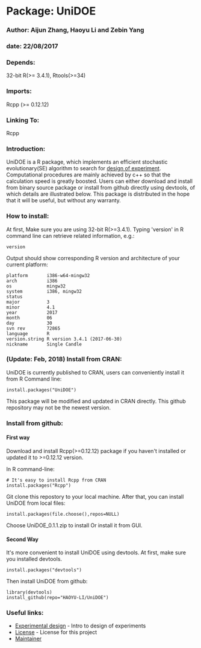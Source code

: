 # Package: UniDOE
### Author: Aijun Zhang, Haoyu Li and Zebin Yang
### date: 22/08/2017
### Depends: 
32-bit R(>= 3.4.1), Rtools(>=34)
### Imports: 
Rcpp (>= 0.12.12)
### Linking To: 
Rcpp
### Introduction:
UniDOE is a R package, which implements an efficient stochastic evolutionary(SE) algorithm to search for [design of experiment](https://en.wikipedia.org/wiki/Design_of_experiments). Computational procedures are mainly achieved by c++ so that the calculation speed is greatly boosted. Users can either download and install from binary source package or install from github directly using devtools, of which details are illustrated below. This package is distributed in the hope that it will be useful, but without any warranty.
### How to install:
At first, Make sure you are using 32-bit R(>=3.4.1). Typing 'version' in R command line can retrieve related information, e.g.:
```
version
```
Output should show corresponding R version and architecture of your current platform:
```
platform       i386-w64-mingw32            
arch           i386                        
os             mingw32                     
system         i386, mingw32               
status                                     
major          3                           
minor          4.1                         
year           2017                        
month          06                          
day            30                          
svn rev        72865                       
language       R                           
version.string R version 3.4.1 (2017-06-30)
nickname       Single Candle 
```
### (Update: Feb, 2018) Install from CRAN:

UniDOE is currently published to CRAN, users can conveniently install it from R Command line:
```
install.packages("UniDOE")
```
This package will be modified and updated in CRAN directly. This github repository may not be the newest version.

### Install from github:

#### First way

Download and install Rcpp(>=0.12.12) package if you haven't installed or updated it to >=0.12.12 version.

In R command-line: 
```
# It's easy to install Rcpp from CRAN
install.packages("Rcpp")
```
Git clone this repostory to your local machine. After that, you can install UniDOE from local files:

```
install.packages(file.choose(),repos=NULL)
```

Choose UniDOE_0.1.1.zip to install Or install it from GUI.

#### Second Way
It's more convenient to install UniDOE using devtools. At first, make sure you installed devtools.

```
install.packages("devtools")
```

Then install UniDOE from github:

```
library(devtools)
install_github(repo="HAOYU-LI/UniDOE")
```
### Useful links:
* [Experimental design](https://en.wikipedia.org/wiki/Design_of_experiments) - Intro to design of experiments
* [License](https://github.com/HAOYU-LI/UniDOE/blob/master/LICENSE) - License for this project
* [Maintainer](http://www.statsoft.org/)

